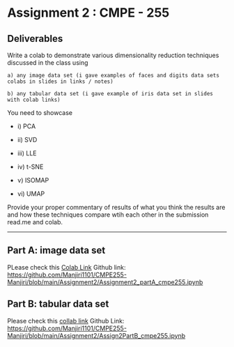 # Assignment 2 :  CMPE - 255
## Deliverables
Write a colab to demonstrate various dimensionality reduction techniques discussed in the class using 

```
a) any image data set (i gave examples of faces and digits data sets colabs in slides in links / notes)

b) any tabular data set (i gave example of iris data set in slides with colab links)
```

You need to showcase 

* i) PCA

* ii) SVD

* iii) LLE

* iv) t-SNE

* v) ISOMAP

* vi) UMAP

 

Provide your proper commentary of results of what you think the results are and how these techniques compare wtih each other in the submission read.me and colab.
________________________________________________________________________________________________


## Part A: image data set 
PLease check this [Colab Link](https://colab.research.google.com/drive/1KZO3VRB0Jpxf8Gv3mZ0iH3vgyl5aZCIm?authuser=1)
Github link: https://github.com/Manjiri1101/CMPE255-Manjiri/blob/main/Assignment2/Assignment2_partA_cmpe255.ipynb

## Part B: tabular data set
Please check this [collab link](https://colab.research.google.com/drive/13PR8taY4p67XNsnPJpW-ZOAX4nT33MCO?authuser=1)
Github Link: https://github.com/Manjiri1101/CMPE255-Manjiri/blob/main/Assignment2/Assign2PartB_cmpe255.ipynb
